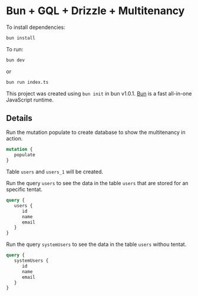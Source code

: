 # Bun + GQL + Drizzle + Multitenancy

To install dependencies:

```bash
bun install
```

To run:

```bash
bun dev
```

or

```bash
bun run index.ts
```

This project was created using `bun init` in bun v1.0.1. [Bun](https://bun.sh) is a fast all-in-one JavaScript runtime.

## Details

Run the mutation populate to create database to show the multitenancy in action.

```graphql
mutation {
   populate
}
```

Table `users` and `users_1` will be created.

Run the query `users` to see the data in the table `users` that are stored for an specific tentat.

```graphql
query {
   users {
      id
      name
      email
   }
}
```

Run the query `systemUsers` to see the data in the table `users` withou tentat.

```graphql
query {
   systemUsers {
      id
      name
      email
   }
}
```
